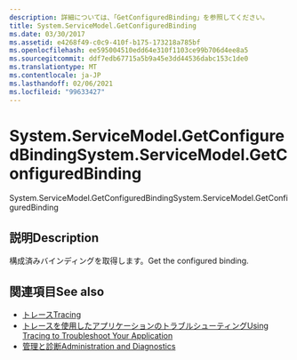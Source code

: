 ```yaml
---
description: 詳細については、「GetConfiguredBinding」を参照してください。
title: System.ServiceModel.GetConfiguredBinding
ms.date: 03/30/2017
ms.assetid: e4268f49-c0c9-410f-b175-173218a785bf
ms.openlocfilehash: ee595004510edd64e310f1103ce99b706d4ee8a5
ms.sourcegitcommit: ddf7edb67715a5b9a45e3dd44536dabc153c1de0
ms.translationtype: MT
ms.contentlocale: ja-JP
ms.lasthandoff: 02/06/2021
ms.locfileid: "99633427"
---
```

# <a name="systemservicemodelgetconfiguredbinding"></a><span data-ttu-id="584db-103">System.ServiceModel.GetConfiguredBinding</span><span class="sxs-lookup"><span data-stu-id="584db-103">System.ServiceModel.GetConfiguredBinding</span></span>

<span data-ttu-id="584db-104">System.ServiceModel.GetConfiguredBinding</span><span class="sxs-lookup"><span data-stu-id="584db-104">System.ServiceModel.GetConfiguredBinding</span></span>  
  
## <a name="description"></a><span data-ttu-id="584db-105">説明</span><span class="sxs-lookup"><span data-stu-id="584db-105">Description</span></span>  

 <span data-ttu-id="584db-106">構成済みバインディングを取得します。</span><span class="sxs-lookup"><span data-stu-id="584db-106">Get the configured binding.</span></span>  
  
## <a name="see-also"></a><span data-ttu-id="584db-107">関連項目</span><span class="sxs-lookup"><span data-stu-id="584db-107">See also</span></span>

- [<span data-ttu-id="584db-108">トレース</span><span class="sxs-lookup"><span data-stu-id="584db-108">Tracing</span></span>](index.md)
- [<span data-ttu-id="584db-109">トレースを使用したアプリケーションのトラブルシューティング</span><span class="sxs-lookup"><span data-stu-id="584db-109">Using Tracing to Troubleshoot Your Application</span></span>](using-tracing-to-troubleshoot-your-application.md)
- [<span data-ttu-id="584db-110">管理と診断</span><span class="sxs-lookup"><span data-stu-id="584db-110">Administration and Diagnostics</span></span>](../index.md)
